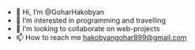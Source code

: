 - 👋 Hi, I’m @GoharHakobyan
- 👀 I’m interested in programming and travelling
- 💞️ I’m looking to collaborate on web-projects
- 📫 How to reach me hakobyangohar899@gmail.com

<!---
GoharHakobyan/GoharHakobyan is a ✨ special ✨ repository because its `README.md` (this file) appears on your GitHub profile.
You can click the Preview link to take a look at your changes.
--->
 
